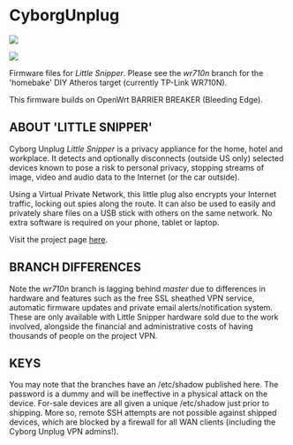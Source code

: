 # CyborgUnplug

![](https://plugunplug.net/img/site-banner.jpg)

![](https://plugunplug.net/img/home_v2.jpg)

Firmware files for _Little Snipper_.  Please see the _wr710n_ branch for the 'homebake' DIY Atheros
target (currently TP-Link WR710N).

This firmware builds on OpenWrt BARRIER BREAKER (Bleeding Edge).

## ABOUT 'LITTLE SNIPPER'

Cyborg Unplug _Little Snipper_ is a privacy appliance for the home, hotel and workplace. It
detects and optionally disconnects (outside US only) selected devices known to
pose a risk to personal privacy, stopping streams of image, video and audio data
to the Internet (or the car outside).

Using a Virtual Private Network, this little plug also encrypts your Internet
traffic, locking out spies along the route. It can also be used to easily and
privately share files on a USB stick with others on the same network. No extra
software is required on your phone, tablet or laptop.

Visit the project page [here](http://plugunplug.net).

## BRANCH DIFFERENCES

Note the _wr710n_ branch is lagging behind _master_ due to differences in
hardware and features such as the free SSL sheathed VPN service, automatic
firmware updates and private email alerts/notification system. These are only
available with Little Snipper hardware sold due to the work involved, alongside
the financial and administrative costs of having thousands of people on the
project VPN.

## KEYS

You may note that the branches have an /etc/shadow published here. The password is a dummy and will be ineffective in a physical attack on the device. For-sale devices are all given a unique /etc/shadow just prior to shipping.
More so, remote SSH attempts are not possible against shipped devices, which are blocked by a firewall for all WAN clients (including the Cyborg Unplug VPN admins!).
